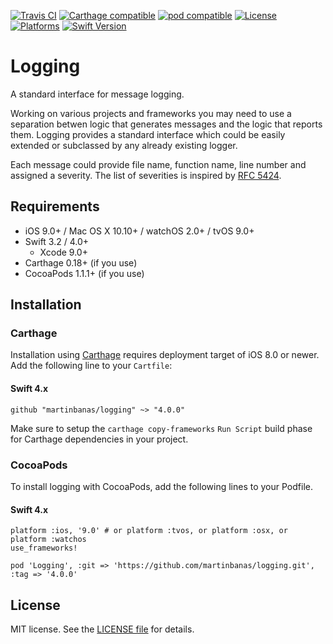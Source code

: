 [![Travis CI](https://travis-ci.org/martinbanas/logging.svg?branch=master)](https://travis-ci.org/martinbanas/logging)
[![Carthage compatible](https://img.shields.io/badge/Carthage-compatible-4BC51D.svg?style=flat)](https://github.com/Carthage/Carthage)
[![pod compatible](https://img.shields.io/badge/pod-compatible-4BC51D.svg?style=flat)](https://cocoapods.org)
[![License](https://img.shields.io/badge/License-MIT-lightgrey.svg?style=flat)](https://github.com/martinbanas/logging)
[![Platforms](https://img.shields.io/badge/platform-iOS%20%7C%20tvOS%20%7C%20macOS%20%7C%20watchOS-lightgrey.svg)](https://github.com/martinbanas/logging)
[![Swift Version](https://img.shields.io/badge/Swift-3.2--4.x-F16D39.svg?style=flat)](https://developer.apple.com/swift)

Logging
========

A standard interface for message logging.

Working on various projects and frameworks you may need to use a separation betwen logic that generates messages and the logic that reports them. Logging provides a standard interface which could be easily extended or subclassed by any already existing logger.

Each message could provide file name, function name, line number and assigned a severity. The list of severities is inspired by [RFC 5424](https://tools.ietf.org/html/rfc5424).

## Requirements
- iOS 9.0+ / Mac OS X 10.10+ / watchOS 2.0+ / tvOS 9.0+
- Swift 3.2 / 4.0+
  - Xcode 9.0+
- Carthage 0.18+ (if you use)
- CocoaPods 1.1.1+ (if you use)

## Installation

### Carthage
Installation using [Carthage](https://github.com/Carthage/Carthage) requires deployment target of iOS 8.0 or newer.
Add the following line to your `Cartfile`:

#### Swift 4.x

```
github "martinbanas/logging" ~> "4.0.0"
```

Make sure to setup the `carthage copy-frameworks` `Run Script` build phase for Carthage dependencies in your project.

### CocoaPods
To install logging with CocoaPods, add the following lines to your Podfile.

#### Swift 4.x

```
platform :ios, '9.0' # or platform :tvos, or platform :osx, or platform :watchos
use_frameworks!

pod 'Logging', :git => 'https://github.com/martinbanas/logging.git', :tag => '4.0.0'
```

## License

MIT license. See the [LICENSE file](LICENSE.txt) for details.